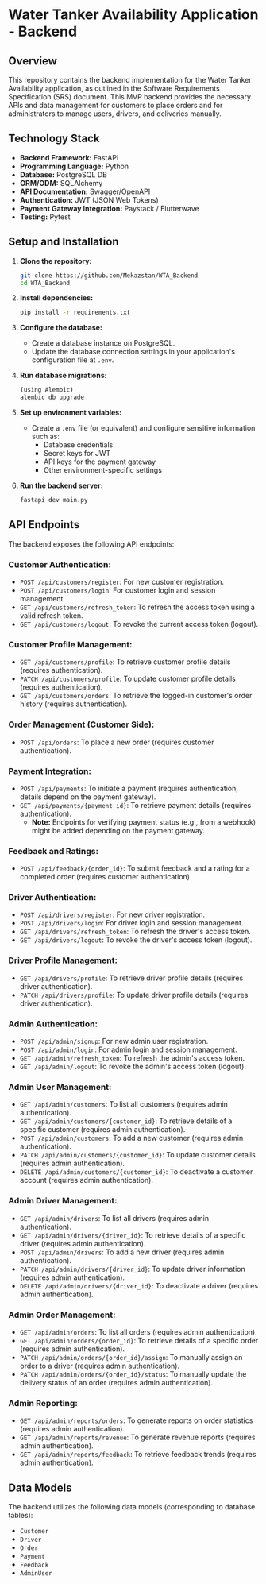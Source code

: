 # Water Tanker Availability Application - Backend

## Overview

This repository contains the backend implementation for the Water Tanker Availability application, as outlined in the Software Requirements Specification (SRS) document. This MVP backend provides the necessary APIs and data management for customers to place orders and for administrators to manage users, drivers, and deliveries manually.

## Technology Stack

* **Backend Framework:** FastAPI
* **Programming Language:** Python
* **Database:** PostgreSQL DB
* **ORM/ODM:** SQLAlchemy
* **API Documentation:** Swagger/OpenAPI
* **Authentication:** JWT (JSON Web Tokens)
* **Payment Gateway Integration:** Paystack / Flutterwave
* **Testing:** Pytest

## Setup and Installation

1.  **Clone the repository:**
    ```bash
    git clone https://github.com/Mekazstan/WTA_Backend
    cd WTA_Backend
    ```

2.  **Install dependencies:**
    ```bash
    pip install -r requirements.txt
    ```

3.  **Configure the database:**
    * Create a database instance on PostgreSQL.
    * Update the database connection settings in your application's configuration file at `.env`.

4.  **Run database migrations:**
    ```bash
    (using Alembic)
    alembic db upgrade
    ```

5.  **Set up environment variables:**
    * Create a `.env` file (or equivalent) and configure sensitive information such as:
        * Database credentials
        * Secret keys for JWT
        * API keys for the payment gateway
        * Other environment-specific settings

6.  **Run the backend server:**
    ```bash
    fastapi dev main.py
    ```

## API Endpoints

The backend exposes the following API endpoints:

### Customer Authentication:

* `POST /api/customers/register`: For new customer registration.
* `POST /api/customers/login`: For customer login and session management.
* `GET /api/customers/refresh_token`: To refresh the access token using a valid refresh token.
* `GET /api/customers/logout`: To revoke the current access token (logout).

### Customer Profile Management:

* `GET /api/customers/profile`: To retrieve customer profile details (requires authentication).
* `PATCH /api/customers/profile`: To update customer profile details (requires authentication).
* `GET /api/customers/orders`: To retrieve the logged-in customer's order history (requires authentication).

### Order Management (Customer Side):

* `POST /api/orders`: To place a new order (requires customer authentication).

### Payment Integration:

* `POST /api/payments`: To initiate a payment (requires authentication, details depend on the payment gateway).
* `GET /api/payments/{payment_id}`: To retrieve payment details (requires authentication).
    * **Note:** Endpoints for verifying payment status (e.g., from a webhook) might be added depending on the payment gateway.

### Feedback and Ratings:

* `POST /api/feedback/{order_id}`: To submit feedback and a rating for a completed order (requires customer authentication).

### Driver Authentication:

* `POST /api/drivers/register`: For new driver registration.
* `POST /api/drivers/login`: For driver login and session management.
* `GET /api/drivers/refresh_token`: To refresh the driver's access token.
* `GET /api/drivers/logout`: To revoke the driver's access token (logout).

### Driver Profile Management:

* `GET /api/drivers/profile`: To retrieve driver profile details (requires driver authentication).
* `PATCH /api/drivers/profile`: To update driver profile details (requires driver authentication).

### Admin Authentication:

* `POST /api/admin/signup`: For new admin user registration.
* `POST /api/admin/login`: For admin login and session management.
* `GET /api/admin/refresh_token`: To refresh the admin's access token.
* `GET /api/admin/logout`: To revoke the admin's access token (logout).

### Admin User Management:

* `GET /api/admin/customers`: To list all customers (requires admin authentication).
* `GET /api/admin/customers/{customer_id}`: To retrieve details of a specific customer (requires admin authentication).
* `POST /api/admin/customers`: To add a new customer (requires admin authentication).
* `PATCH /api/admin/customers/{customer_id}`: To update customer details (requires admin authentication).
* `DELETE /api/admin/customers/{customer_id}`: To deactivate a customer account (requires admin authentication).

### Admin Driver Management:

* `GET /api/admin/drivers`: To list all drivers (requires admin authentication).
* `GET /api/admin/drivers/{driver_id}`: To retrieve details of a specific driver (requires admin authentication).
* `POST /api/admin/drivers`: To add a new driver (requires admin authentication).
* `PATCH /api/admin/drivers/{driver_id}`: To update driver information (requires admin authentication).
* `DELETE /api/admin/drivers/{driver_id}`: To deactivate a driver (requires admin authentication).

### Admin Order Management:

* `GET /api/admin/orders`: To list all orders (requires admin authentication).
* `GET /api/admin/orders/{order_id}`: To retrieve details of a specific order (requires admin authentication).
* `PATCH /api/admin/orders/{order_id}/assign`: To manually assign an order to a driver (requires admin authentication).
* `PATCH /api/admin/orders/{order_id}/status`: To manually update the delivery status of an order (requires admin authentication).

### Admin Reporting:

* `GET /api/admin/reports/orders`: To generate reports on order statistics (requires admin authentication).
* `GET /api/admin/reports/revenue`: To generate revenue reports (requires admin authentication).
* `GET /api/admin/reports/feedback`: To retrieve feedback trends (requires admin authentication).


## Data Models

The backend utilizes the following data models (corresponding to database tables):

* `Customer`
* `Driver`
* `Order`
* `Payment`
* `Feedback`
* `AdminUser`

